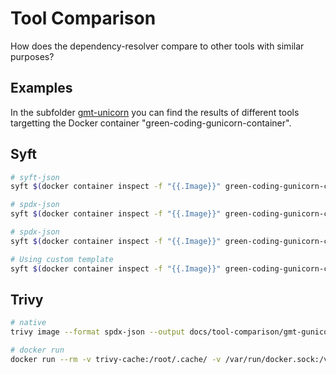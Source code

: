 # Tool Comparison

How does the dependency-resolver compare to other tools with similar purposes?

## Examples

In the subfolder [gmt-unicorn](./gmt-gunicorn/) you can find the results of different tools targetting the Docker container "green-coding-gunicorn-container".

## Syft

```sh
# syft-json
syft $(docker container inspect -f "{{.Image}}" green-coding-gunicorn-container) -o syft-json > > docs/tool-comparison/gmt-gunicorn/syft-json.json

# spdx-json
syft $(docker container inspect -f "{{.Image}}" green-coding-gunicorn-container) -o spdx-json > > docs/tool-comparison/gmt-gunicorn/syft-spdx_json.json

# spdx-json
syft $(docker container inspect -f "{{.Image}}" green-coding-gunicorn-container) -o github-json > > docs/tool-comparison/gmt-gunicorn/syft-github_json.json

# Using custom template
syft $(docker container inspect -f "{{.Image}}" green-coding-gunicorn-container) -o template -t docs/tool-comparison/syft-custom-template.tmpl > docs/tool-comparison/gmt-gunicorn/syft-custom.json
```

## Trivy

```sh
# native
trivy image --format spdx-json --output docs/tool-comparison/gmt-gunicorn/trivy-spdx_json.json $(docker container inspect -f "{{.Image}}" green-coding-gunicorn-container)

# docker run
docker run --rm -v trivy-cache:/root/.cache/ -v /var/run/docker.sock:/var/run/docker.sock -v $PWD:/opt/app aquasec/trivy:latest image --format spdx-json --output /opt/app/docs/tool-comparison/gmt-gunicorn/trivy-spdx_json.json $(docker container inspect -f "{{.Image}}" green-coding-gunicorn-container)
```
